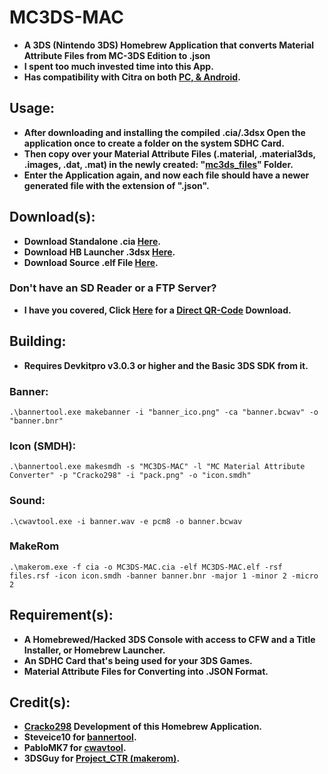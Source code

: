 # MC3DS-MAC
- **A 3DS (Nintendo 3DS) Homebrew Application that converts Material Attribute Files from MC-3DS Edition to  .json**
- **I spent too much invested time into this App.**
- **Has compatibility with Citra on both <ins>PC, & Android</ins>.**

## Usage:
- **After downloading and installing the compiled .cia/.3dsx Open the application once to create a folder on the system SDHC Card.**
- **Then copy over your Material Attribute Files (.material, .material3ds, .images, .dat, .mat) in the newly created: "[mc3ds_files](https://github.com/Cracko298/MC3DS-MAC)" Folder.**
- **Enter the Application again, and now each file should have a newer generated file with the extension of ".json".**

## Download(s):
- **Download Standalone .cia [Here](https://github.com/Cracko298/MC3DS-MAC/releases/download/v1.2.2/MC3DS-MAC.cia).**
- **Download HB Launcher .3dsx [Here](https://github.com/Cracko298/MC3DS-MAC/releases/download/v1.2.2/MC3DS-MAC.3dsx).**
- **Download Source .elf File [Here](https://github.com/Cracko298/MC3DS-MAC/releases/download/v1.2.2/MC3DS-MAC.elf).**

### Don't have an SD Reader or a FTP Server?
- **I have you covered, Click [Here](https://raw.githubusercontent.com/Cracko298/MC3DS-MAC/main/imgs/frame.png) for a <ins>Direct QR-Code</ins> Download.**

## Building:
- **Requires Devkitpro v3.0.3 or higher and the Basic 3DS SDK from it.**

### Banner:
```
.\bannertool.exe makebanner -i "banner_ico.png" -ca "banner.bcwav" -o "banner.bnr"
```
### Icon (SMDH):
```
.\bannertool.exe makesmdh -s "MC3DS-MAC" -l "MC Material Attribute Converter" -p "Cracko298" -i "pack.png" -o "icon.smdh"
```
### Sound:
```
.\cwavtool.exe -i banner.wav -e pcm8 -o banner.bcwav
```
### MakeRom
```
.\makerom.exe -f cia -o MC3DS-MAC.cia -elf MC3DS-MAC.elf -rsf files.rsf -icon icon.smdh -banner banner.bnr -major 1 -minor 2 -micro 2
```

## Requirement(s):
- **A Homebrewed/Hacked 3DS Console with access to CFW and a Title Installer, or Homebrew Launcher.**
- **An SDHC Card that's being used for your 3DS Games.**
- **Material Attribute Files for Converting into .JSON Format.**

## Credit(s):
- **[Cracko298](https://github.com/Cracko298) Development of this Homebrew Application.**
- **Steveice10 for [bannertool](https://github.com/Steveice10/bannertool).**
- **PabloMK7 for [cwavtool](https://github.com/PabloMK7/cwavtool).**
- **3DSGuy for [Project_CTR (makerom)](https://github.com/3DSGuy/Project_CTR).**
